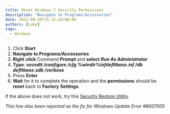```yaml
---
title: Reset Windows 7 Security Permissions
description: "Navigate to Programs/Accessories"
date: 2012-09-30T15:12:42+00:00
authors: [Luke]
tags:
  - Windows
---
```

<ol start="1">
  <li>
    Click <strong>Start</strong>
  </li>
  <li>
    <strong>Navigate</strong> <strong>to Programs/Accessories</strong>
  </li>
  <li>
    <strong>Right</strong> <strong>click</strong> Command <strong>Prompt</strong> and <strong>select</strong> <strong><em>Run As Administrator</em></strong>
  </li>
  <li>
    <strong>Type</strong>: <strong><em>secedit /configure /cfg %windir%infdefltbase.inf /db defltbase.sdb /verbose</em></strong>
  </li>
  <li>
    Press <strong>Enter</strong>
  </li>
  <li>
    <strong>Wait</strong> for it to complete the operation and the <strong>permissions</strong> should be <strong>reset</strong> back to <strong>Factory</strong> <strong>Settings</strong>.
  </li>
</ol>

If the above does not work, try this <a title="Security_Restore" href="http://www.softpedia.com/get/Security/Security-Related/Security-Restore.shtml" target="_blank">Security Restore Utility</a>.

_This has also been reported as the fix for Windows Update Error #8007005_